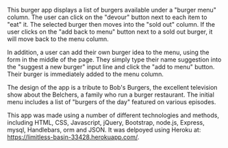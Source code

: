 This burger app displays a list of burgers available under a "burger menu" column. The user can click on the "devour" button next to each
item to "eat" it. The selected burger then moves into the "sold out" column. If the user clicks on the "add back to menu" button next to 
a sold out burger, it will move back to the menu column.

In addition, a user can add their own burger idea to the menu, using the form in the middle of the page. They simply type their name
suggestion into the "suggest a new burger" input line and click the "add to menu" button. Their burger is immediately added to the menu
column.

The design of the app is a tribute to Bob's Burgers, the excellent television show about the Belchers, a family who run a burger
restaurant. The initial menu includes a list of "burgers of the day" featured on various episodes.

This app was made using a number of different technologies and methods, including HTML, CSS, Javascript, jQuery, Bootstrap, node.js, 
Express, mysql, Handlebars, orm and JSON. It was delpoyed using Heroku at: https://limitless-basin-33428.herokuapp.com/.

